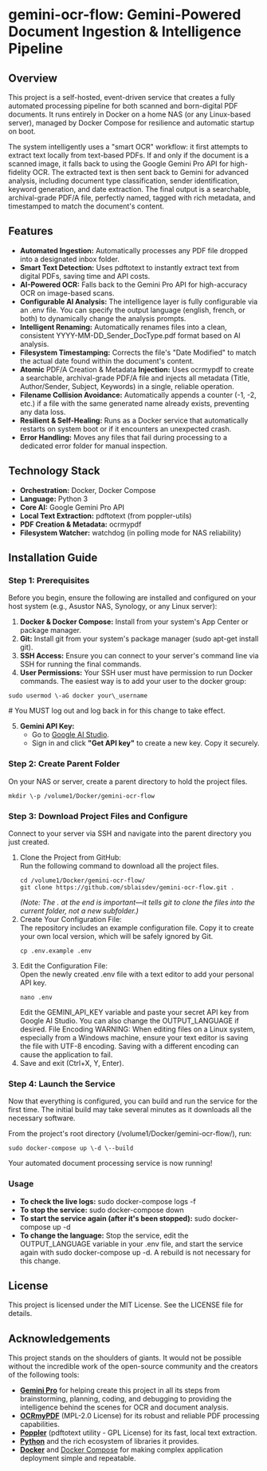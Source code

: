 # **gemini-ocr-flow: Gemini-Powered Document Ingestion & Intelligence Pipeline**

## **Overview**

This project is a self-hosted, event-driven service that creates a fully automated processing pipeline for both scanned and born-digital PDF documents. It runs entirely in Docker on a home NAS (or any Linux-based server), managed by Docker Compose for resilience and automatic startup on boot.

The system intelligently uses a "smart OCR" workflow: it first attempts to extract text locally from text-based PDFs. If and only if the document is a scanned image, it falls back to using the Google Gemini Pro API for high-fidelity OCR. The extracted text is then sent back to Gemini for advanced analysis, including document type classification, sender identification, keyword generation, and date extraction. The final output is a searchable, archival-grade PDF/A file, perfectly named, tagged with rich metadata, and timestamped to match the document's content.

## **Features**

* **Automated Ingestion:** Automatically processes any PDF file dropped into a designated inbox folder.  
* **Smart Text Detection:** Uses pdftotext to instantly extract text from digital PDFs, saving time and API costs.  
* **AI-Powered OCR:** Falls back to the Gemini Pro API for high-accuracy OCR on image-based scans.  
* **Configurable AI Analysis:** The intelligence layer is fully configurable via an .env file. You can specify the output language (english, french, or both) to dynamically change the analysis prompts.  
* **Intelligent Renaming:** Automatically renames files into a clean, consistent YYYY-MM-DD\_Sender\_DocType.pdf format based on AI analysis.  
* **Filesystem Timestamping:** Corrects the file's "Date Modified" to match the actual date found within the document's content.  
* **Atomic** PDF/A Creation & Metadata **Injection:** Uses ocrmypdf to create a searchable, archival-grade PDF/A file and injects all metadata (Title, Author/Sender, Subject, Keywords) in a single, reliable operation.  
* **Filename Collision Avoidance:** Automatically appends a counter (-1, \-2, etc.) if a file with the same generated name already exists, preventing any data loss.  
* **Resilient & Self-Healing:** Runs as a Docker service that automatically restarts on system boot or if it encounters an unexpected crash.  
* **Error Handling:** Moves any files that fail during processing to a dedicated error folder for manual inspection.

## **Technology Stack**

* **Orchestration:** Docker, Docker Compose  
* **Language:** Python 3  
* **Core AI:** Google Gemini Pro API  
* **Local Text Extraction:** pdftotext (from poppler-utils)  
* **PDF Creation & Metadata:** ocrmypdf  
* **Filesystem Watcher:** watchdog (in polling mode for NAS reliability)

## **Installation Guide**

### **Step 1: Prerequisites**

Before you begin, ensure the following are installed and configured on your host system (e.g., Asustor NAS, Synology, or any Linux server):

1. **Docker & Docker Compose:** Install from your system's App Center or package manager.  
2. **Git:** Install git from your system's package manager (sudo apt-get install git).  
3. **SSH Access:** Ensure you can connect to your server's command line via SSH for running the final commands.  
4. **User Permissions:** Your SSH user must have permission to run Docker commands. The easiest way is to add your user to the docker group:  
~~~
sudo usermod \-aG docker your\_username
~~~
   \# You MUST log out and log back in for this change to take effect.

5. **Gemini API Key:**  
   * Go to [Google AI Studio](https://aistudio.google.com/).  
   * Sign in and click **"Get API key"** to create a new key. Copy it securely.

### **Step 2: Create Parent Folder**

On your NAS or server, create a parent directory to hold the project files.
~~~
mkdir \-p /volume1/Docker/gemini-ocr-flow
~~~
### **Step 3: Download Project Files and Configure**

Connect to your server via SSH and navigate into the parent directory you just created.

1. Clone the Project from GitHub:  
   Run the following command to download all the project files.
   ~~~
   cd /volume1/Docker/gemini-ocr-flow/  
   git clone https://github.com/sblaisdev/gemini-ocr-flow.git .
   ~~~
   *(Note: The . at the end is important—it tells git to clone the files into the current folder, not a new subfolder.)*  
3. Create Your Configuration File:  
   The repository includes an example configuration file. Copy it to create your own local version, which will be safely ignored by Git.
   ~~~
   cp .env.example .env
   ~~~
5. Edit the Configuration File:  
   Open the newly created .env file with a text editor to add your personal API key.
   ~~~
   nano .env
   ~~~
   Edit the GEMINI\_API\_KEY variable and paste your secret API key from Google AI Studio.
   You can also change the OUTPUT\_LANGUAGE if desired.
   File Encoding WARNING: When editing files on a Linux system, especially from a Windows machine, ensure your text editor is saving the file with UTF-8 encoding. Saving with a different encoding can cause the application to fail.  
7. Save and exit (Ctrl+X, Y, Enter).

### **Step 4: Launch the Service**

Now that everything is configured, you can build and run the service for the first time. The initial build may take several minutes as it downloads all the necessary software.

From the project's root directory (/volume1/Docker/gemini-ocr-flow/), run:
~~~
sudo docker-compose up \-d \--build
~~~
Your automated document processing service is now running\!

### **Usage**

* **To check the live logs:** sudo docker-compose logs \-f  
* **To stop the service:** sudo docker-compose down  
* **To start the service again (after it's been stopped):** sudo docker-compose up \-d  
* **To change the language:** Stop the service, edit the OUTPUT\_LANGUAGE variable in your .env file, and start the service again with sudo docker-compose up \-d. A rebuild is not necessary for this change.

## **License**

This project is licensed under the MIT License. See the LICENSE file for details.

## **Acknowledgements**

This project stands on the shoulders of giants. It would not be possible without the incredible work of the open-source community and the creators of the following tools:

* [**Gemini Pro**](https://gemini.google.com/) for helping create this project in all its steps from brainstorming, planning, coding, and debugging to providing the intelligence behind the scenes for OCR and document analysis.  
* [**OCRmyPDF**](https://github.com/ocrmypdf/OCRmyPDF) (MPL-2.0 License) for its robust and reliable PDF processing capabilities.  
* [**Poppler**](https://poppler.freedesktop.org/) (pdftotext utility \- GPL License) for its fast, local text extraction.  
* [**Python**](https://www.python.org/) and the rich ecosystem of libraries it provides.  
* [**Docker**](https://www.docker.com/) and [Docker Compose](https://docs.docker.com/compose/) for making complex application deployment simple and repeatable.
